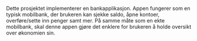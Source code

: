 Dette prosjektet implementerer en bankapplikasjon. Appen fungerer som en typisk mobilbank, der brukeren kan sjekke saldo, åpne kontoer, overføre/sette inn penger samt mer. På samme måte som en ekte mobilbank, skal denne appen gjøre det enklere for brukeren å holde oversikt over økonomien sin. 

